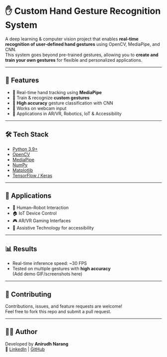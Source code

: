 # ✋ Custom Hand Gesture Recognition System  

A deep learning & computer vision project that enables **real-time recognition of user-defined hand gestures** using OpenCV, MediaPipe, and CNN.  
This system goes beyond pre-trained gestures, allowing you to **create and train your own gestures** for flexible and personalized applications.  

---

## 🚀 Features  
- 🔹 Real-time hand tracking using **MediaPipe**  
- 🔹 Train & recognize **custom gestures**  
- 🔹 **High accuracy** gesture classification with CNN  
- 🔹 Works on webcam input  
- 🔹 Applications in AR/VR, Robotics, IoT & Accessibility  

---

## 🛠️ Tech Stack  
- [Python 3.9+](https://www.python.org/)  
- [OpenCV](https://opencv.org/)  
- [MediaPipe](https://mediapipe.dev/)  
- [NumPy](https://numpy.org/)  
- [Matplotlib](https://matplotlib.org/)  
- [TensorFlow / Keras](https://www.tensorflow.org/)  

---

## 🎯 Applications  
- 🤖 Human–Robot Interaction  
- 🏠 IoT Device Control  
- 🎮 AR/VR Gaming Interfaces  
- 🦾 Assistive Technology for accessibility  

---

## 📊 Results  
- Real-time inference speed: ~30 FPS  
- Tested on multiple gestures with **high accuracy**  
(Add demo GIF/screenshots here)  

---

## 🤝 Contributing  
Contributions, issues, and feature requests are welcome!  
Feel free to fork this repo and submit a pull request.  

---

## 👨‍💻 Author  
Developed by **Anirudh Narang**  
🔗 [LinkedIn](https://www.linkedin.com/in/anirudh-narang) | [GitHub](https://github.com/anirudh15-cyber)  
